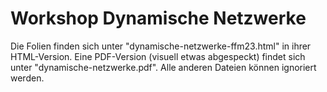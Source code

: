 # Workshop Dynamische Netzwerke
Die Folien finden sich unter "dynamische-netzwerke-ffm23.html" in ihrer HTML-Version. 
Eine PDF-Version (visuell etwas abgespeckt) findet sich unter "dynamische-netzwerke.pdf". Alle anderen Dateien können ignoriert werden. 
